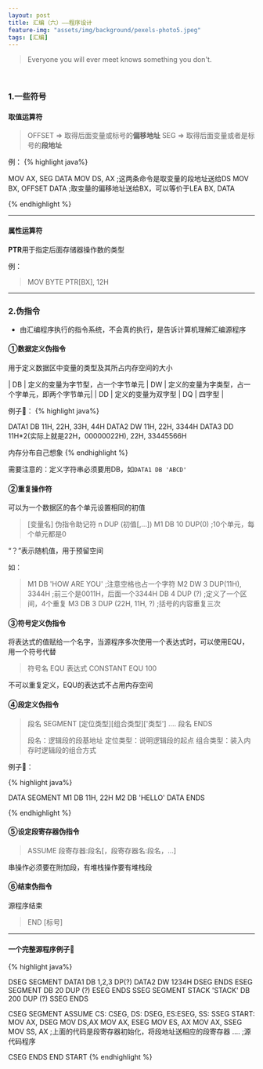 ```yaml
---
layout: post
title: 汇编（六）——程序设计
feature-img: "assets/img/background/pexels-photo5.jpeg"
tags: [汇编]
---
```


> Everyone you will ever meet knows something you don't. <br>

<br>

### 1.一些符号

#### 取值运算符

> OFFSET => 取得后面变量或标号的**偏移地址**
> SEG => 取得后面变量或者是标号的**段地址**

例：
{% highlight java%}

MOV AX, SEG DATA
MOV DS, AX ;这两条命令是取变量的段地址送给DS
MOV BX, OFFSET DATA ;取变量的偏移地址送给BX，可以等价于LEA BX, DATA

{% endhighlight %}

----

#### 属性运算符

**PTR**用于指定后面存储器操作数的类型

例：

> MOV BYTE PTR[BX], 12H

----

### 2.伪指令

* 由汇编程序执行的指令系统，不会真的执行，是告诉计算机理解汇编源程序

#### ①数据定义伪指令

用于定义数据区中变量的类型及其所占内存空间的大小

| DB | 定义的变量为字节型，占一个字节单元 | DW | 定义的变量为字类型，占一个字单元，即两个字节单元|
| DD | 定义的变量为双字型 | DQ | 四字型 |

例子🌰：
{% highlight java%}

DATA1 DB 11H, 22H, 33H, 44H
DATA2 DW 11H, 22H, 3344H
DATA3 DD 11H*2(实际上就是22H，00000022H), 22H, 33445566H

内存分布自己想象
{% endhighlight %}

需要注意的：定义字符串必须要用DB，如`DATA1 DB 'ABCD'`

#### ②重复操作符

可以为一个数据区的各个单元设置相同的初值

> [变量名] 伪指令助记符 n DUP (初值[,...])
> M1 DB 10 DUP(0) ;10个单元，每个单元都是0

“？”表示随机值，用于预留空间

如：
> M1 DB 'HOW ARE YOU' ;注意空格也占一个字符
> M2 DW 3 DUP(11H), 3344H ;前三个是0011H，后面一个3344H
>    DB 4 DUP (?) ;定义了一个区间，4个重复
> M3 DB 3 DUP (22H, 11H, ?) ;括号的内容重复三次

#### ③符号定义伪指令

将表达式的值赋给一个名字，当源程序多次使用一个表达式时，可以使用EQU，用一个符号代替

> 符号名 EQU 表达式
> CONSTANT EQU 100

不可以重复定义，EQU的表达式不占用内存空间

#### ④段定义伪指令

> 段名  SEGMENT [定位类型][组合类型]['类型'] 
> ....
> 段名  ENDS
> 
> 段名：逻辑段的段基地址
> 定位类型：说明逻辑段的起点
> 组合类型：装入内存时逻辑段的组合方式

例子🌰：

{% highlight java%}

DATA SEGMENT
    M1 DB 11H, 22H
    M2 DB 'HELLO'
DATA ENDS

{% endhighlight %}

#### ⑤设定段寄存器伪指令

> ASSUME 段寄存器:段名[，段寄存器名:段名，...]

串操作必须要在附加段，有堆栈操作要有堆栈段

#### ⑥结束伪指令

源程序结束

> END [标号]

----

#### 一个完整源程序例子🌰

{% highlight java%}

DSEG SEGMENT
    DATA1 DB 1,2,3 DP(?)
    DATA2 DW 1234H
DSEG ENDS
ESEG SEGMENT
    DB 20 DUP (?)
ESEG ENDS
SSEG SEGMENT STACK 'STACK'
    DB 200 DUP (?)
SSEG ENDS

CSEG SEGMENT
    ASSUME CS: CSEG, DS: DSEG, ES:ESEG, SS: SSEG
START: MOV AX, DSEG
    MOV DS,AX
    MOV AX, ESEG
    MOV ES, AX
    MOV AX, SSEG
    MOV SS, AX  ;上面的代码是段寄存器初始化，将段地址送相应的段寄存器
    .... ;源代码程序

CSEG ENDS
END START
{% endhighlight %}










 
